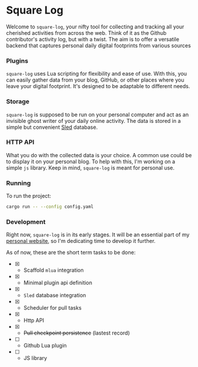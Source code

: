 # Square Log
  Welcome to `square-log`, your nifty tool for collecting and tracking all your cherished activities from across the web. Think of it as the Github contributor's activity log, but with a twist. The aim is to offer a versatile backend that captures personal daily digital footprints from various sources
 
### Plugins
  `square-log` uses Lua scripting for flexibility and ease of use. With this, you can easily gather data from your blog, GitHub, or other places where you leave your digital footprint. It's designed to be adaptable to different needs.
 
### Storage
  `square-log` is supposed to be run on your personal computer and act as an invisible ghost writer of your daily online activity. The data is stored in a simple but convenient [Sled](https://github.com/spacejam/sled) database.
  
### HTTP API
  What you do with the collected data is your choice. A common use could be to display it on your personal blog. To help with this, I'm working on a simple `js` library. Keep in mind, `square-log` is meant for personal use.

### Running
  To run the project:
  ```bash
  cargo run -- --config config.yaml
  ```
  
### Development
  Right now, `square-log` is in its early stages. It will be an essential part of my [personal website](https://github.com/bacv/inkagu-co), so I'm dedicating time to develop it further.  
  
  As of now, these are the short term tasks to be done:  
  - [x] - Scaffold `mlua` integration
  - [x] - Minimal plugin api definition
  - [x] - `Sled` database integration
  - [x] - Scheduler for pull tasks
  - [x] - Http API
  - [x] - ~~Pull checkpoint persistence~~ (lastest record)
  - [ ] - Github Lua plugin
  - [ ] - JS library
